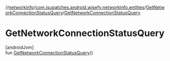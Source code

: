 //[networkinfo](../../../index.md)/[com.isupatches.android.wisefy.networkinfo.entities](../index.md)/[GetNetworkConnectionStatusQuery](index.md)/[GetNetworkConnectionStatusQuery](-get-network-connection-status-query.md)

# GetNetworkConnectionStatusQuery

[androidJvm]\
fun [GetNetworkConnectionStatusQuery](-get-network-connection-status-query.md)()

